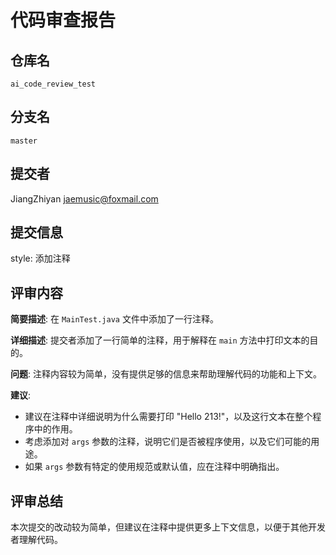 # 代码审查报告

## 仓库名
`ai_code_review_test`

## 分支名
`master`

## 提交者
JiangZhiyan <jaemusic@foxmail.com>

## 提交信息
style: 添加注释

## 评审内容

**简要描述**:
在 `MainTest.java` 文件中添加了一行注释。

**详细描述**:
提交者添加了一行简单的注释，用于解释在 `main` 方法中打印文本的目的。

**问题**:
注释内容较为简单，没有提供足够的信息来帮助理解代码的功能和上下文。

**建议**:
- 建议在注释中详细说明为什么需要打印 "Hello 213!"，以及这行文本在整个程序中的作用。
- 考虑添加对 `args` 参数的注释，说明它们是否被程序使用，以及它们可能的用途。
- 如果 `args` 参数有特定的使用规范或默认值，应在注释中明确指出。

## 评审总结
本次提交的改动较为简单，但建议在注释中提供更多上下文信息，以便于其他开发者理解代码。